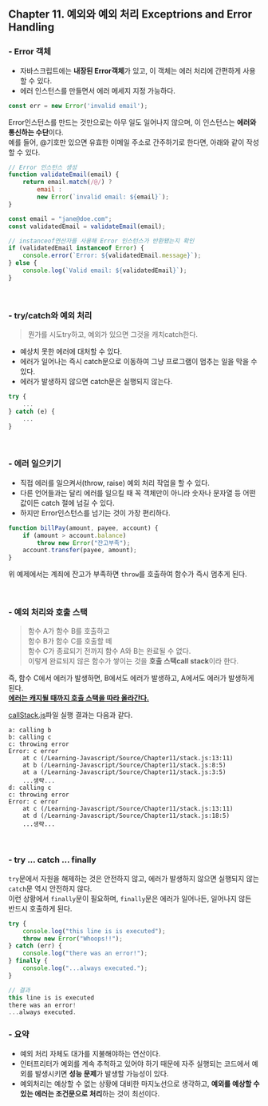 ## Chapter 11. 예외와 예외 처리 Exceptrions and Error Handling

### - Error 객체 ###

- 자바스크립트에는 **내장된 Error객체**가 있고, 이 객체는 에러 처리에 간편하게 사용할 수 있다.
- 에러 인스턴스를 만들면서 에러 메세지 지정 가능하다.

```javascript
const err = new Error('invalid email');
```

Error인스턴스를 만드는 것만으로는 아무 일도 일어나지 않으며, 이 인스턴스는 **에러와 통신하는 수단**이다.<br/>
예를 들어, @기호만 있으면 유효한 이메일 주소로 간주하기로 한다면, 아래와 같이 작성할 수 있다.

```javascript
// Error 인스턴스 생성
function validateEmail(email) {
    return email.match(/@/) ? 
        email : 
        new Error(`invalid email: ${email}`);
}

const email = "jane@doe.com";
const validatedEmail = validateEmail(email);

// instanceof연산자를 사용해 Error 인스턴스가 반환됐는지 확인
if (validatedEmail instanceof Error) { 
    console.error(`Error: ${validatedEmail.message}`);
} else {
    console.log(`Valid email: ${validatedEmail}`);
}
```

<br/>

### - try/catch와 예외 처리

> 뭔가를 시도try하고, 예외가 있으면 그것을 캐치catch한다.

- 예상치 못한 에러에 대처할 수 있다.
- 에러가 일어나는 즉시 catch문으로 이동하여 그냥 프로그램이 멈추는 일을 막을 수 있다.
- 에러가 발생하지 않으면 catch문은 실행되지 않는다.

```javascript
try {
    ...
} catch (e) {
    ...
}
```

<br/>

### - 에러 일으키기

- 직접 에러를 일으켜서(throw, raise) 예외 처리 작업을 할 수 있다.
- 다른 언어들과는 달리 에러를 일으킬 때 꼭 객체만이 아니라 숫자나 문자열 등 어떤 값이든 catch 절에 넘길 수 있다.
- 하지만 Error인스턴스를 넘기는 것이 가장 편리하다.

```javascript
function billPay(amount, payee, account) {
    if (amount > account.balance)
        throw new Error("잔고부족");
    account.transfer(payee, amount);
}
```
위 예제에서는 계죄에 잔고가 부족하면 `throw`를 호출하여 함수가 즉시 멈추게 된다.

<br/>

### - 예외 처리와 호출 스택

> 함수 A가 함수 B를 호출하고<br/> 
> 함수 B가 함수 C를 호출할 떼<br/>
> 함수 C가 종료되기 전까지 함수 A와 B는 완료될 수 없다.<br/>
> 이렇게 완료되지 않은 함수가 쌓이는 것을 **호출 스택call stack**이라 한다.

즉, 함수 C에서 에러가 발생하면, B에서도 에러가 발생하고, A에서도 에러가 발생하게 된다.<br/>
<u>**에러는 캐지될 때까지 호출 스택을 따라 올라간다.**</u>

[callStack.js](https://github.com/Ji-yeonPark/Learning-Javascript/blob/master/Source/Chapter11/callStack.js)파일 실행 결과는 다음과 같다.

```
a: calling b
b: calling c
c: throwing error
Error: c error
    at c (/Learning-Javascript/Source/Chapter11/stack.js:13:11)
    at b (/Learning-Javascript/Source/Chapter11/stack.js:8:5)
    at a (/Learning-Javascript/Source/Chapter11/stack.js:3:5)
    ...생략...
d: calling c
c: throwing error
Error: c error
    at c (/Learning-Javascript/Source/Chapter11/stack.js:13:11)
    at d (/Learning-Javascript/Source/Chapter11/stack.js:18:5)
    ...생략...
```

<br/>

### - try ... catch ... finally

`try`문에서 자원을 해제하는 것은 안전하지 않고, 에러가 발생하지 않으면 실행되지 않는 `catch`문 역시 안전하지 않다.<br/>
이런 상황에서 `finally`문이 필요하며, `finally`문은 에러가 일어나든, 일어나지 않든 반드시 호출하게 된다.

```javascript
try {
    console.log("this line is is executed");
    throw new Error("Whoops!!");
} catch (err) {
    console.log("there was an error!");
} finally {
    console.log("...always executed.");
}

// 결과
this line is is executed
there was an error!
...always executed.
```

### - 요약

- 예외 처리 자체도 대가를 지불해야하는 연산이다.
- 인터프리터가 예외를 계속 추척하고 있어야 하기 때문에 자주 실행되는 코드에서 예외를 발생시키면 **성능 문제**가 발생할 가능성이 있다.
- 예외처리는 예상할 수 없는 상황에 대비한 마지노선으로 생각하고, **예외를 예상할 수 있는 에러는 조건문으로 처리**하는 것이 최선이다.

